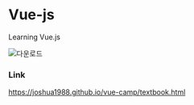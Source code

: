 # Vue-js

Learning Vue.js

![다운로드](https://user-images.githubusercontent.com/28584213/103905409-ec0e0d00-5141-11eb-8e61-5de7b6a831b9.png)

### Link

https://joshua1988.github.io/vue-camp/textbook.html
